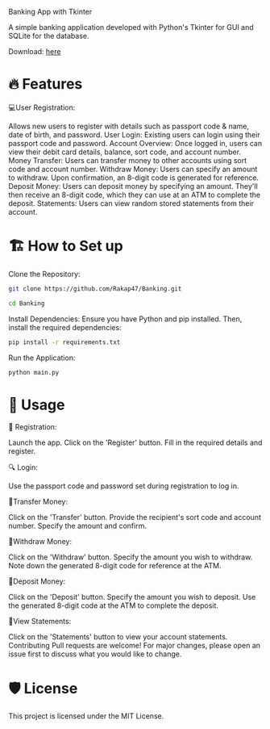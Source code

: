 Banking App with Tkinter

A simple banking application developed with Python's Tkinter for GUI and SQLite for the database.

Download: [here](https://github.com/Rakap47/Banking/releases/Rakap-Banking-v0.1)

# 🔥 Features

💻User Registration: 

Allows new users to register with details such as passport code & name, date of birth, and password.
User Login: Existing users can login using their passport code and password.
Account Overview: Once logged in, users can view their debit card details, balance, sort code, and account number.
Money Transfer: Users can transfer money to other accounts using sort code and account number.
Withdraw Money: Users can specify an amount to withdraw. Upon confirmation, an 8-digit code is generated for reference.
Deposit Money: Users can deposit money by specifying an amount. They'll then receive an 8-digit code, which they can use at an ATM to complete the deposit.
Statements: Users can view random stored statements from their account.

# 🏗️ How to Set up
Clone the Repository:

```bash
git clone https://github.com/Rakap47/Banking.git

cd Banking
```

Install Dependencies:
Ensure you have Python and pip installed. Then, install the required dependencies:

```bash
pip install -r requirements.txt
```

Run the Application:

```bash
python main.py
```
# 🍔 Usage
🔑 Registration:

Launch the app.
Click on the 'Register' button.
Fill in the required details and register.

🔍 Login:

Use the passport code and password set during registration to log in.

🔢Transfer Money:

Click on the 'Transfer' button.
Provide the recipient's sort code and account number.
Specify the amount and confirm.

🔢Withdraw Money:

Click on the 'Withdraw' button.
Specify the amount you wish to withdraw.
Note down the generated 8-digit code for reference at the ATM.

🔢Deposit Money:

Click on the 'Deposit' button.
Specify the amount you wish to deposit.
Use the generated 8-digit code at the ATM to complete the deposit.

🔢View Statements:

Click on the 'Statements' button to view your account statements.
Contributing
Pull requests are welcome! For major changes, please open an issue first to discuss what you would like to change.

# 🛡️ License
This project is licensed under the MIT License.
